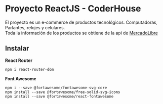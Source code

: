 # Proyecto ReactJS - CoderHouse
El proyecto es un e-commerce de productos tecnológicos. Computadoras, Parlantes, relojes y celulares.\
Toda la información de los productos se obtiene de la api de [MercadoLibre](https://developers.mercadolibre.com.ar/es_ar/api-docs-es)

## Instalar
**React Router**

`npm i react-router-dom`

**Font Awesome**

`npm i --save @fortawesome/fontawesome-svg-core`\
`npm install --save @fortawesome/free-solid-svg-icons`\
`npm install --save @fortawesome/react-fontawesome`